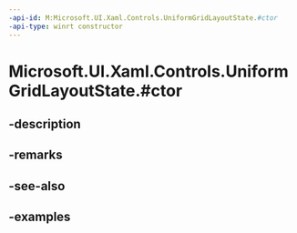 ```yaml
---
-api-id: M:Microsoft.UI.Xaml.Controls.UniformGridLayoutState.#ctor
-api-type: winrt constructor
---
```


# Microsoft.UI.Xaml.Controls.UniformGridLayoutState.#ctor

<!--
public UniformGridLayoutState ();
-->


## -description

## -remarks

## -see-also

## -examples


